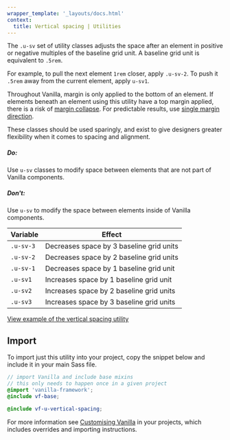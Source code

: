 ```yaml
---
wrapper_template: '_layouts/docs.html'
context:
  title: Vertical spacing | Utilities
---
```


The `.u-sv` set of utility classes adjusts the space after an element in positive or negative multiples of the baseline grid unit. A baseline grid unit is equivalent to `.5rem`.

For example, to pull the next element `1rem` closer, apply `.u-sv-2`. To push it `.5rem` away from the current element, apply `u-sv1`.

Throughout Vanilla, margin is only applied to the bottom of an element. If elements beneath an element using this utility have a top margin applied, there is a risk of <a href="https://developer.mozilla.org/en-US/docs/Web/CSS/CSS_Box_Model/Mastering_margin_collapsing" title="MDN article regarding margin collapse">margin collapse</a>. For predictable results, use <a href="https://csswizardry.com/2012/06/single-direction-margin-declarations/" title="Article by Harry Roberts regarding single margin direction">single margin direction</a>.

These classes should be used sparingly, and exist to give designers greater flexibility when it comes to spacing and alignment.

<div class="p-strip is-shallow">
  <div class="row">
    <div class="col-4">
      <div class="p-notification--positive">
        <div class="p-notification__content">
          <h5 class="p-notification__title">Do:</h5>
          <p class="p-notification__message">Use <code>u-sv</code> classes to modify space between elements that are not part of Vanilla components.</p>
        </div>
      </div>
    </div>
    <div class="col-4">
      <div class="p-notification--negative">
        <div class="p-notification__content">
          <h5 class="p-notification__title">Don't:</h5>
          <p class="p-notification__message">Use <code>u-sv</code> to modify the space between elements inside of Vanilla components.</p>
        </div>
      </div>
    </div>
  </div>
</div>

| Variable  | Effect                                   |
| --------- | ---------------------------------------- |
| `.u-sv-3` | Decreases space by 3 baseline grid units |
| `.u-sv-2` | Decreases space by 2 baseline grid units |
| `.u-sv-1` | Decreases space by 1 baseline grid unit  |
| `.u-sv1`  | Increases space by 1 baseline grid unit  |
| `.u-sv2`  | Increases space by 2 baseline grid units |
| `.u-sv3`  | Increases space by 3 baseline grid units |

<div class="embedded-example"><a href="/docs/examples/utilities/vertical-spacing/" class="js-example">
View example of the vertical spacing utility
</a></div>

## Import

To import just this utility into your project, copy the snippet below and include it in your main Sass file.

```scss
// import Vanilla and include base mixins
// this only needs to happen once in a given project
@import 'vanilla-framework';
@include vf-base;

@include vf-u-vertical-spacing;
```

For more information see [Customising Vanilla](/docs/customising-vanilla/) in your projects, which includes overrides and importing instructions.
